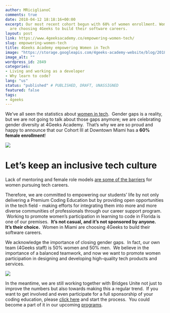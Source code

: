 ```yaml
---
author: MRiciglianoC
comments: true
date: 2018-04-12 18:18:16+00:00
excerpt: Our most recent cohort begun with 60% of women enrollment. Women in Miami
  are choosing 4Geeks to build their software careers.
layout: post
link: https://www.4geeksacademy.co/empowering-women-tech/
slug: empowering-women-tech
title: 4Geeks Academy empowering Women in Tech
image: "https://storage.googleapis.com/4geeks-academy-website/blog/2018/04/Women-Powering-01-1-1024x645.png"
image_alt: ""
wordpress_id: 2849
categories:
- Living and working as a developer
- Why learn to code?
lang: "us"
status: "published" # PUBLISHED, DRAFT, UNASSIGNED
featured: false
tags:
- 4geeks
---
```


We’ve all seen the statistics about [women in tech](/women-in-tech-2017).  Gender gaps is a reality, but we are not going to talk about those gaps anymore; we are celebrating gender diversity at 4Geeks Academy.  That’s why we are so proud and happy to announce that our Cohort III at Downtown Miami has a **60% female enrollment**!

![](https://storage.googleapis.com/4geeks-academy-website/blog/2018/04/Screen-Shot-2018-04-11-at-9.35.05-PM-1.png)


# Let’s keep an inclusive tech culture


Lack of mentoring and female role models [are some of the barriers](https://techcrunch.com/2016/05/10/the-lack-of-women-in-tech-is-more-than-a-pipeline-problem/) for women pursuing tech careers.

Therefore, we are committed to empowering our students’ life by not only delivering a Premium Coding Education but by providing open opportunities in the tech field - making efforts for integrating them into more and more diverse communities of professionals through our career support program.  Working to promote women’s participation in learning to code in Florida is one of our premises.  **It’s not casual, and it’s not sponsored by anyone.**  **It’s their choice.**  Women in Miami are choosing 4Geeks to build their software careers.

We acknowledge the importance of closing gender gaps.  In fact, our own team (4Geeks staff) is 50% women and 50% men.  We believe in the importance of a balanced teamwork, and now we want to promote women participation in designing and developing high-quality tech products and services.

![](https://storage.googleapis.com/4geeks-academy-website/blog/2018/04/Screen-Shot-2018-04-11-at-9.35.27-PM.png)

In the meantime, we are still working together with Bridges Unite not just to improve the numbers but also towards making this a regular trend.  If you want to get involved and even participate for a full sponsorship of your coding education, please [click here](https://www.bridgesunite.com/contact) and start the process.  You could become a part of it in our upcoming [programs](/wp-content/uploads/2017/09/4GEEKS-ACADEMY-SYLLABUS.pdf).  
